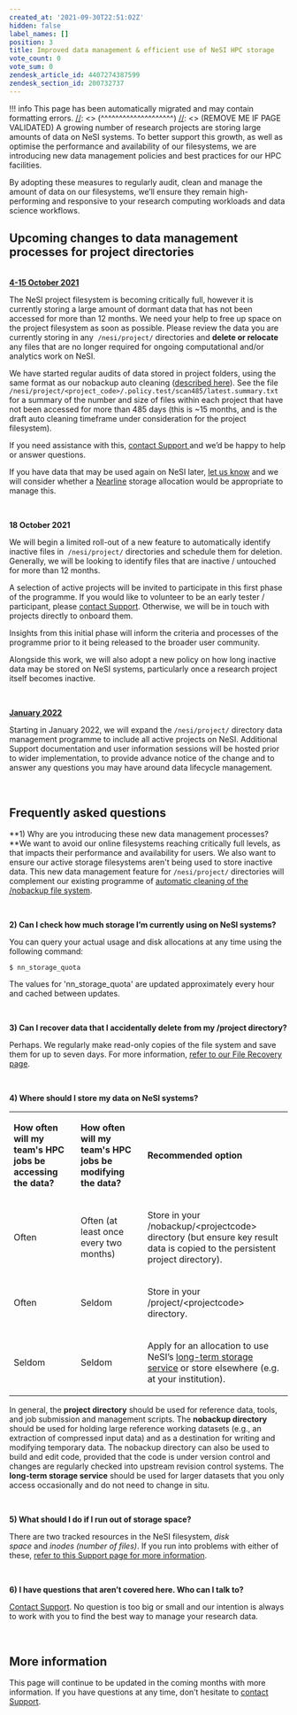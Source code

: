 ```yaml
---
created_at: '2021-09-30T22:51:02Z'
hidden: false
label_names: []
position: 3
title: Improved data management & efficient use of NeSI HPC storage
vote_count: 0
vote_sum: 0
zendesk_article_id: 4407274387599
zendesk_section_id: 200732737
---
```



[//]: <> (REMOVE ME IF PAGE VALIDATED)
[//]: <> (vvvvvvvvvvvvvvvvvvvv)
!!! info
    This page has been automatically migrated and may contain formatting errors.
[//]: <> (^^^^^^^^^^^^^^^^^^^^)
[//]: <> (REMOVE ME IF PAGE VALIDATED)
A growing number of research projects are storing large amounts of data
on NeSI systems. To better support this growth, as well as optimise the
performance and availability of our filesystems, we are introducing new
data management policies and best practices for our HPC facilities.

By adopting these measures to regularly audit, clean and manage the
amount of data on our filesystems, we’ll ensure they remain
high-performing and responsive to your research computing workloads and
data science workflows.  
  

## Upcoming changes to data management processes for project directories

**<u>  
4-15 October 2021</u>**

The NeSI project filesystem is becoming critically full, however it is
currently storing a large amount of dormant data that has not been
accessed for more than 12 months. We need your help to free up space on
the project filesystem as soon as possible. Please review the data you
are currently storing in any  `/nesi/project/` directories and **delete
or relocate** any files that are no longer required for ongoing
computational and/or analytics work on NeSI.

We have started regular audits of data stored in project folders, using
the same format as our nobackup auto cleaning ([described
here](https://support.nesi.org.nz/hc/en-gb/articles/360001162856)). See
the file
`/nesi/project/<project_code>/.policy.test/scan485/latest.summary.txt`
for a summary of the number and size of files within each project that
have not been accessed for more than 485 days (this is ~15 months, and
is the draft auto cleaning timeframe under consideration for the project
filesystem).

If you need assistance with this, [contact Support
](https://support.nesi.org.nz/hc/en-gb/requests/new "https://support.nesi.org.nz/hc/en-gb/requests/new")and
we’d be happy to help or answer questions.

If you have data that may be used again on NeSI later, [let us
know](https://support.nesi.org.nz/hc/en-gb/requests/new "https://support.nesi.org.nz/hc/en-gb/requests/new")
and we will consider whether a
[Nearline](https://support.nesi.org.nz/hc/en-gb/articles/360001169956-Long-Term-Storage-Service "https://support.nesi.org.nz/hc/en-gb/articles/360001169956-Long-Term-Storage-Service")
storage allocation would be appropriate to manage this.

 

**18 October 2021**

We will begin a limited roll-out of a new feature to automatically
identify inactive files in  `/nesi/project/` directories and schedule
them for deletion. Generally, we will be looking to identify files that
are inactive / untouched for more than 12 months. 

A selection of active projects will be invited to participate in this
first phase of the programme. If you would like to volunteer to be an
early tester / participant, please [contact
Support](https://support.nesi.org.nz/hc/en-gb/requests/new "https://support.nesi.org.nz/hc/en-gb/requests/new").
Otherwise, we will be in touch with projects directly to onboard them.

Insights from this initial phase will inform the criteria and processes
of the programme prior to it being released to the broader user
community.

Alongside this work, we will also adopt a new policy on how long
inactive data may be stored on NeSI systems, particularly once a
research project itself becomes inactive.

 

**<u>January 2022</u>**

Starting in January 2022, we will expand the `/nesi/project/` directory
data management programme to include all active projects on NeSI.
Additional Support documentation and user information sessions will be
hosted prior to wider implementation, to provide advance notice of the
change and to answer any questions you may have around data lifecycle
management. 

 

## Frequently asked questions

**1) Why are you introducing these new data management processes?  
**We want to avoid our online filesystems reaching critically full
levels, as that impacts their performance and availability for users. We
also want to ensure our active storage filesystems aren't being used to
store inactive data. This new data management feature
for `/nesi/project/` directories will complement our existing programme
of [automatic cleaning of the /nobackup file
system](https://support.nesi.org.nz/hc/en-gb/articles/360001162856 "https://support.nesi.org.nz/hc/en-gb/articles/360001162856").

 

**2) Can I check how much storage I’m currently using on NeSI systems?**

You can query your actual usage and disk allocations at any time using
the following command: 

`$ nn_storage_quota`

The values for 'nn\_storage\_quota' are updated approximately every hour
and cached between updates.

 

**3) Can I recover data that I accidentally delete from my /project
directory?**

Perhaps. We regularly make read-only copies of the file system and save
them for up to seven days. For more information, [refer to our File
Recovery
page](https://support.nesi.org.nz/hc/en-gb/articles/360000207315-File-Recovery "https://support.nesi.org.nz/hc/en-gb/articles/360000207315-File-Recovery").

 

**4) Where should I store my data on NeSI systems?**

<table data-number-column="false">
<tbody>
<tr class="odd">
<td data-colwidth="226.67"><p><strong>How often will my team's HPC jobs
be accessing the data?</strong></p></td>
<td data-colwidth="226.67"><p><strong>How often will my team's HPC jobs
be modifying the data? </strong></p></td>
<td data-colwidth="226.67"><p><strong>Recommended
option </strong></p></td>
</tr>
<tr class="even">
<td data-colwidth="226.67"><p>Often</p></td>
<td data-colwidth="226.67"><p>Often (at least once every two
months)</p></td>
<td data-colwidth="226.67"><p>Store in your
/nobackup/&lt;projectcode&gt; directory (but ensure key result data is
copied to the persistent project directory).</p></td>
</tr>
<tr class="odd">
<td data-colwidth="226.67"><p>Often</p></td>
<td data-colwidth="226.67"><p>Seldom</p></td>
<td data-colwidth="226.67"><p>Store in your /project/&lt;projectcode&gt;
directory.</p></td>
</tr>
<tr class="even">
<td data-colwidth="226.67"><p>Seldom</p></td>
<td data-colwidth="226.67"><p>Seldom</p></td>
<td data-colwidth="226.67"><p>Apply for an allocation to use NeSI’s <a
href="https://support.nesi.org.nz/hc/en-gb/articles/360001169956-Long-Term-Storage-Service"
title="https://support.nesi.org.nz/hc/en-gb/articles/360001169956-Long-Term-Storage-Service">long-term
storage service</a> or store elsewhere (e.g. at your
institution).</p></td>
</tr>
</tbody>
</table>

In general, the **project directory** should be used for reference data,
tools, and job submission and management scripts. The **nobackup
directory** should be used for holding large reference working datasets
(e.g., an extraction of compressed input data) and as a destination for
writing and modifying temporary data. The nobackup directory can also be
used to build and edit code, provided that the code is under version
control and changes are regularly checked into upstream revision control
systems. The **long-term storage service** should be used for larger
datasets that you only access occasionally and do not need to change in
situ. 

 

**5) What should I do if I run out of storage space?**

There are two tracked resources in the NeSI filesystem, *disk
space* and *inodes (number of files)*. If you run into problems with
either of these, [refer to this Support page for more
information](https://support.nesi.org.nz/hc/en-gb/articles/360001125996-I-ve-run-out-of-storage-space "https://support.nesi.org.nz/hc/en-gb/articles/360001125996-I-ve-run-out-of-storage-space").

 

**6) I have questions that aren’t covered here. Who can I talk to?**

[Contact
Support](https://support.nesi.org.nz/hc/en-gb/requests/new "https://support.nesi.org.nz/hc/en-gb/requests/new").
No question is too big or small and our intention is always to work with
you to find the best way to manage your research data.

 

## More information

This page will continue to be updated in the coming months with more
information. If you have questions at any time, don’t hesitate to
[contact
Support](https://support.nesi.org.nz/hc/en-gb/requests/new "https://support.nesi.org.nz/hc/en-gb/requests/new").
